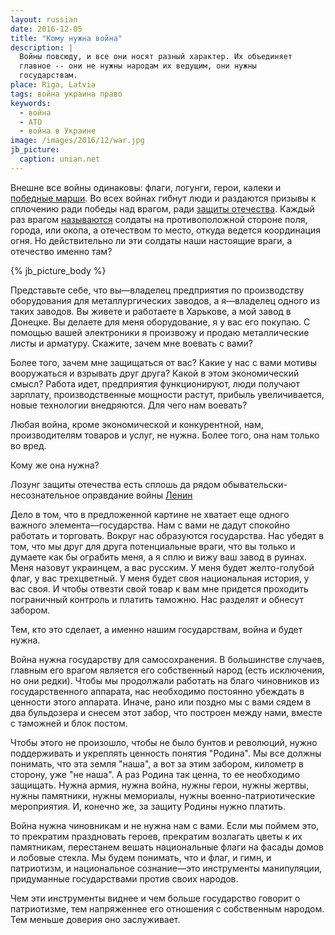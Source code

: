 ```yaml
---
layout: russian
date: 2016-12-05
title: "Кому нужна война"
description: |
  Войны повсюду, и все они носят разный характер. Их объединяет
  главное -- они не нужны народам их ведущим, они нужны
  государствам.
place: Riga, Latvia
tags: война украина право
keywords:
  - война
  - АТО
  - война в Украине
image: /images/2016/12/war.jpg
jb_picture:
  caption: unian.net
---
```


Внешне все войны одинаковы: флаги, логунги, герои, калеки и
[победные марши](http://kremlin.ru/events/president/news/51888).
Во всех войнах гибнут люди и раздаются призывы к сплочению ради победы над
врагом, ради
[защиты отечества](http://www.unian.net/politics/954789-poroshenko-ukraina-doljna-gotovitsya-k-jizni-v-usloviyah-postoyannoy-vneshney-agressii.html).
Каждый раз врагом [называются](http://www.bbc.com/russian/news-37172798) солдаты
на противоположной стороне поля, города, или окопа, а отечеством то место,
откуда ведется координация огня. Но действительно ли эти солдаты
наши настоящие враги, а отечество именно там?

<!--more-->

{% jb_picture_body %}

Представьте себе, что вы&mdash;владелец предприятия по производству оборудования
для металлургических заводов, а я&mdash;владелец одного из таких заводов. Вы живете
и работаете в Харькове, а мой завод в Донецке. Вы делаете для меня оборудование,
я у вас его покупаю. С помощью вашей электроники я произвожу и продаю
металлические листы и арматуру. Скажите, зачем мне воевать с вами?

Более того, зачем мне защищаться от вас? Какие у нас с вами мотивы вооружаться
и взрывать друг друга? Какой в этом экономический смысл? Работа идет, предприятия
функционируют, люди получают зарплату, производственные мощности растут,
прибыль увеличивается, новые технологии внедряются. Для чего нам воевать?

Любая война, кроме экономической и конкурентной, нам,
производителям товаров и услуг, не нужна. Более того, она нам только во вред.

Кому же она нужна?

<aside class="quote">
Лозунг защиты отечества есть сплошь да рядом обывательски-несознательное оправдание войны
<span><a href="http://leninism.su/works/69-tom-30/1988-o-karikature-na-marksizm-i-ob-limperialisticheskom-ekonomizmer.html">Ленин</a></span>
</aside>

Дело в том, что в предложенной картине не хватает еще одного важного
элемента&mdash;государства. Нам с вами не дадут спокойно работать и торговать. Вокруг
нас образуются государства. Нас убедят в том, что мы друг для друга потенциальные
враги, что вы только и думаете как бы ограбить меня, а я сплю и вижу ваш завод
в руинах. Меня назовут украинцем, а вас русским. У меня будет желто-голубой
флаг, у вас трехцветный. У меня будет своя национальная история, у вас своя.
И чтобы отвезти свой товар к вам мне придется проходить пограничный контроль
и платить таможню. Нас разделят и обнесут забором.

Тем, кто это сделает, а именно нашим государствам, война и будет нужна.

Война нужна государству для самосохранения. В большинстве случаев,
главным его врагом является его собственный народ (есть исключения,
но они редки). Чтобы мы продолжали работать на благо чиновников из
государственного аппарата, нас необходимо постоянно убеждать в ценности этого
аппарата. Иначе, рано или поздно мы с вами сядем в два бульдозера и снесем
этот забор, что построен между нами, вместе с таможней и блок постом.

Чтобы этого не произошло, чтобы не было бунтов и революций, нужно поддерживать
и укреплять ценность понятия "Родина". Мы все должны понимать, что эта земля
"наша", а вот за этим забором, километр в сторону, уже "не наша". А раз
Родина так ценна, то ее необходимо защищать. Нужна армия, нужна война, нужны
герои, нужны жертвы, нужны памятники, нужны мемориалы, нужны
военно-патриотические мероприятия. И, конечно же, за защиту Родины нужно платить.

Война нужна чиновникам и не нужна нам с вами. Если мы поймем это, то прекратим
праздновать героев, прекратим возлагать цветы к их памятникам, перестанем
вешать национальные флаги на фасады домов и лобовые стекла. Мы будем понимать, что и
флаг, и гимн, и патриотизм, и национальное сознание&mdash;это инструменты
манипуляции, придуманные государствами против своих народов.

Чем эти инструменты виднее и чем больше государство говорит о патриотизме, тем
напряженнее его отношения с собственным народом. Тем меньше доверия оно
заслуживает.
